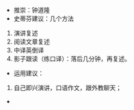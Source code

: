 - 推崇：钟道隆
- 史蒂芬建议：几个方法
1. 演讲复述
2. 阅读文章复述
3. 中译英倒译
4. 影子跟读（练口译）：落后几分钟，再复述。 
- 运用建议：
1. 自己即兴演讲，口语作文，跟外教聊天；
- 
